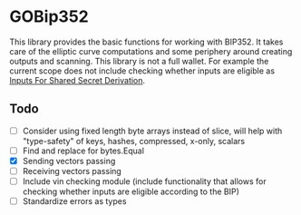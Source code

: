 # GOBip352

This library provides the basic functions for working with BIP352.
It takes care of the elliptic curve computations and some periphery around creating outputs and scanning.
This library is not a full wallet. For example the current scope does not include checking whether inputs are eligible
as [Inputs For Shared Secret Derivation](https://github.com/josibake/bips/blob/silent-payments-bip/bip-0352.mediawiki#inputs-for-shared-secret-derivation).


## Todo

- [ ] Consider using fixed length byte arrays instead of slice, will help with "type-safety" of keys, hashes, compressed, x-only, scalars  
- [ ] Find and replace for bytes.Equal
- [x] Sending vectors passing
- [ ] Receiving vectors passing
- [ ] Include vin checking module (include functionality that allows for checking whether inputs are eligible according to the BIP)
- [ ] Standardize errors as types